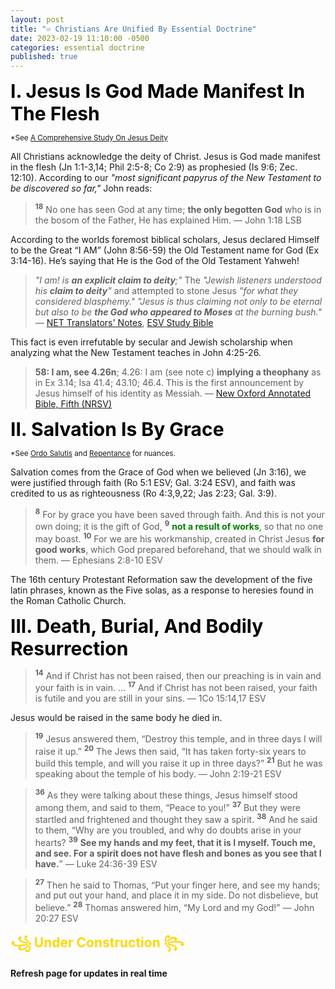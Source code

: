 ```yaml
---
layout: post
title: "♾️ Christians Are Unified By Essential Doctrine"
date: 2023-02-19 11:10:00 -0500
categories: essential doctrine
published: true
---
```


<!-- 🈴➰ -->

<!-- <span style="font-weight:bold;font-size:30px;color:Black;">Essential Doctrine</span> -->

<span style="font-weight:bold;font-size:30px;color:Black;">I. Jesus Is God Made Manifest In The Flesh</span>

<sup>*See <a href="https://bit.ly/3HIQIoK">A Comprehensive Study On Jesus Deity</a></sup>

All Christians acknowledge the deity of Christ. Jesus is God made manifest in the flesh (Jn 1:1-3,14; Phil 2:5-8; Co 2:9) as prophesied (Is 9:6; Zec. 12:10). According to our *"most significant papyrus of the New Testament to be discovered so far,"* John reads:

<!-- <a href="https://en.wikipedia.org/wiki/Papyrus_75" style="font-style:Italic;font-size:21px;">The Most Significant Papyrus Of The New Testament</a>

All Christians acknowledge the deity of Christ. Jesus is God made manifest in the flesh (Jn 1:1-3,14) in the line of King David as prophesied (Is 9:6). [Papyrus 75 (𝔓75)](https://en.wikipedia.org/wiki/Papyrus_75) *"The most significant" papyrus of the New Testament to be discovered so far,"* as well as [𝔓66](https://en.wikipedia.org/wiki/Papyrus_66), further showcases this fact in John.  -->

<!-- https://en.wikipedia.org/wiki/Textual_variants_in_the_New_Testament#Gospel_of_John -->

> <sup style="font-weight:bold;">18</sup> No one has seen God at any time; **the only begotten God** who is in the bosom of the Father, He has explained Him. &mdash; John 1:18 LSB

<!-- According to the worlds foremost biblical scholars in the [NET Translators' Notes](https://amzn.to/3WLAgbr), and over 200 biblical scholars of the [ESV Study Bible](https://amzn.to/3WsN0Uw),  -->

According to the worlds foremost biblical scholars, Jesus declared Himself to be the Great “I AM” (John 8:56-59) the Old Testament name for God (Ex 3:14-16). He’s saying that He is the God of the Old Testament Yahweh! 

> *"I am! is **an explicit claim to deity**;"* The *"Jewish listeners understood his **claim to deity**"* and attempted to stone Jesus *"for what they considered blasphemy."* *"Jesus is thus claiming not only to be eternal but also to be **the God who appeared to Moses** at the burning bush."* &mdash; [NET Translators' Notes](https://amzn.to/3WLAgbr), [ESV Study Bible](https://amzn.to/3WsN0Uw)

This fact is even irrefutable by secular and Jewish scholarship when analyzing what the New Testament teaches in John 4:25-26.

> **58: I am, see 4.26n**; 4.26: I am (see note c) **implying a theophany** as in Ex 3.14; Isa 41.4; 43.10; 46.4. This is the first announcement by
Jesus himself of his identity as Messiah. &mdash; [New Oxford Annotated Bible, Fifth (NRSV)](https://amzn.to/3XGvXPg)

<!-- > No one has ever seen God. **It is God the only Son**, who is close to the Father’s heart, who has made him known. &mdash; John 1:18 NRSV -->

<!-- > No one has ever seen God; **the only God, who is at the Father's side**, he has made him known. &mdash; John 1:18 ESV

> No one has ever seen God. **The only one, himself God**, who is in closest fellowship with the Father, has made God known. &mdash; John 1:18 NET

> No one has ever seen God. **But the unique One, who is himself God**, is near to the Father’s heart. He has revealed God to us. &mdash; John 1:18 NLT -->

<!-- # [NET Translators' Notes](https://amzn.to/3WLAgbr) -->

<!-- <a href="https://amzn.to/3WLAgbr" style="font-style:Italic;font-size:21px;">NET Translators' Notes</a>

[25+ of the world’s foremost biblical scholars](https://netbible.com/preface/) including Dr. Daniel B. Wallace, Senior Research Professor of New Testament Studies at Dallas Theological Seminary, and Dr. W. Hall Harris III editor of LEB and contributor of NASB '95. Highly educated men from Universities of Cambridge, Oxford, Sheffield, Columbia, Dallas, etc. have noted:

> <sup style="font-weight:bold;">56</sup> Your father Abraham was overjoyed<span style="color:#A7A7A7;">[a]</span> to see my day, and he saw it and was glad.”<span style="color:#A7A7A7;">[b]</span> <sup style="font-weight:bold;">57</sup> Then the Judeans<span style="color:#A7A7A7;">[c]</span> replied,<span style="color:#A7A7A7;">[d]</span> “You are not yet fifty years old!<span style="color:#A7A7A7;">[e]</span> Have<span style="color:#A7A7A7;">[f]</span> you seen Abraham?” <sup style="font-weight:bold;">58</sup> Jesus said to them, <span style="font-weight:bold;">“I tell you the solemn truth,<span style="color:#A7A7A7;">[g]</span> before Abraham came into existence,<span style="color:#A7A7A7;">[h]</span> I am!”</span><span style="color:#A7A7A7;">[i]</span> <sup style="font-weight:bold;">59</sup> Then they picked up<span style="color:#A7A7A7;">[j]</span> stones to throw at him,<span style="color:#A7A7A7;">[k]</span> but Jesus was hidden from them<span style="color:#A7A7A7;">[l]</span> and went out from the temple area.<span style="color:#A7A7A7;">[m]</span> &mdash; John 8:56-59 NET
>
i. John 8:58 sn **I am! is an explicit claim to deity**. k. John 8:59 sn Jesus’ **Jewish listeners understood his claim to deity**, rejected it, and picked up stones to throw at him for what they considered blasphemy. -->


<!-- > 56 Your father Abraham rejoiced as he looked forward to my coming. He saw it and was glad.” 57 The people said, “You aren’t even fifty years old. How can you say you have seen Abraham?[a]” 58 Jesus answered, **“I tell you the truth, before Abraham was even born, I AM![b]”** 59 At that point they picked up stones to throw at him. But Jesus was hidden from them and left the Temple. &mdash; John 8:56-59 NLT -->

<!-- # [ESV Study Bible](https://amzn.to/3WsN0Uw) -->

<!-- <a href="https://amzn.to/3WsN0Uw" style="font-style:Italic;font-size:21px;">ESV Study Bible</a>

Jesus declared Himself to be the Great “I AM” (John 8:56-59), the Old Testament name for God (Ex 3:14-16). He’s saying that He is the God of the Old Testament Yahweh! The [ESV Study Bible](https://amzn.to/3WsN0Uw)
**200+ biblical scholars** from 9 countries, nearly 20 denominations, and 50 seminaries, colleges, and universities. Universities of Cambridge, London, Oxford, Dallas, etc. has concluded the very same thing:

> JOHN—NOTE ON 8:58 If there had been any uncertainty about Jesus’ identity in other passages where he said, “I am” (e.g., 6:35; 9:5; 11:25), there was no confusion here because **Jesus is claiming to be the one who was alive before Abraham was, that is, more than 2,000 years earlier.** Jesus does not simply say, “Before Abraham was, I was,” which would simply mean that he is more than 2,000 years old. Rather, **he uses the present tense “I am” in speaking of existence more than 2,000 years earlier, thus claiming a kind of transcendence over time that could only be true of God.** The words “I am” in Greek use the same expression (Egō eimi) found in the Septuagint in the first half of God’s self-identification in Ex. 3:14, “I AM WHO I AM.” **Jesus is thus claiming not only to be eternal but also to be the God who appeared to Moses at the burning bush.** His Jewish opponents understood his meaning immediately and they “picked up stones” to stone him to death for blasphemy (see John 8:59). See notes on 6:20; 8:24. -->

<!-- # [New Oxford Annotated Bible, Fifth (NRSV)](https://amzn.to/3XGvXPg) -->

<!-- <a href="https://amzn.to/3XGvXPg" style="font-style:Italic;font-size:21px;">New Oxford Annotated Bible, Fifth (NRSV)</a>

This fact is even irrefutable by secular and Jewish scholarship when analyzing what the New Testament teaches in John. As is evidenced by the study Bible from Oxford University Press. Over 50 years of students, and professors, relying on The New Oxford Annotated Bible as an unparalleled authority.

> <sup style="font-weight:bold;">25</sup> The woman said to him, ‘I know that Messiah is coming’ (who is called Christ). ‘When he comes, he will proclaim all things to us.’ <sup style="font-weight:bold;">26</sup> **Jesus said to her, ‘I am** he,<span style="color:#A7A7A7;">[**Gk I am**]</span> the one who is speaking to you.’ ... &mdash; John 4:25-26 NOAB (NRSV)
>
**58: I am, see 4.26n**; 4.26: I am (see note c) **implying a theophany** as in Ex 3.14; Isa 41.4; 43.10; 46.4. This is the first announcement by
Jesus himself of his identity as Messiah. -->

<span style="font-weight:bold;font-size:30px;color:Black;">II. Salvation Is By Grace</span>

<sup>*See <a href="https://bit.ly/3xzIZms">Ordo Salutis</a> and <a href="https://bit.ly/3IchrbQ">Repentance</a> for nuances.</sup>

Salvation comes from the Grace of God when we believed (Jn 3:16), we were justified through faith (Ro 5:1 ESV; Gal. 3:24 ESV), and faith was credited to us as righteousness (Ro 4:3,9,22; Jas 2:23; Gal. 3:9).

> <sup style="font-weight:bold;">8</sup> For by grace you have been saved through faith. And this is not your own doing; it is the gift of God, <sup style="font-weight:bold;">9</sup> <span style="font-weight:bold;color:green;">not a result of works</span>, so that no one may boast. <sup style="font-weight:bold;">10</sup> For we are his workmanship, created in Christ Jesus **for good works**, which God prepared beforehand, that we should walk in them. &mdash; Ephesians 2:8-10 ESV

The 16th century Protestant Reformation saw the development of the five latin phrases, known as the Five solas, as a response to heresies found in the Roman Catholic Church. 

<!-- > Roman Catholicism denies salvation by grace through faith alone in Christ alone. Therefore, Roman Catholicism is outside of Christianity. &mdash; Matt Slick (carm.org) -->


<!-- (Latin *five solae*; Anglicized as *five solas*) -->
<!-- We're saved by Grace alone (*Sola Gratia*), through Faith alone (*Sola Fide*), in Christ alone (*Solus Christus*), according to scripture alone (*Sola Scriptura*), for the Glory of God alone (*Soli Deo Gloria*). -->

<!-- Justification by faith alone (*Sola fide*) has been a primary belief of Protestants since the time of Martin Luther and the Protestant Reformation. -->

<!-- |Five Solas||
|:-:|:-:|
|Saved by Grace alone<br>(*Sola Gratia*)|Eph 2:8-10; Ti 3:5; Gal. 2:21;5:4|
|Through Faith alone<br>(*Sola Fide*)|Ro 5:1 ESV; Gal. 3:24 ESV|
|In Christ alone<br>(*Solus Christus*)|Jn 14:6; 1Ti 2:5; Jn 1:1-3,14,18|
|According to Scripture alone<br>(*Sola Scriptura*)|1Co 4:6|
|For the Glory of God alone<br>(*Soli Deo Gloria*)|1Pe 2:24; Is 43:7| -->

<span style="font-weight:bold;font-size:30px;color:Black;">III. Death, Burial, And Bodily Resurrection</span>

> <sup style="font-weight:bold;">14</sup> And if Christ has not been raised, then our preaching is in vain and your faith is in vain. ... <sup style="font-weight:bold;">17</sup> And if Christ has not been raised, your faith is futile and you are still in your sins. &mdash; 1Co 15:14,17 ESV

Jesus would be raised in the same body he died in.

> <sup style="font-weight:bold;">19</sup> Jesus answered them, “Destroy this temple, and in three days I will raise it up.” <sup style="font-weight:bold;">20</sup> The Jews then said, “It has taken forty-six years to build this temple, and will you raise it up in three days?” <sup style="font-weight:bold;">21</sup> But he was speaking about the temple of his body. &mdash; John 2:19-21 ESV

> <sup style="font-weight:bold;">36</sup> As they were talking about these things, Jesus himself stood among them, and said to them, “Peace to you!” <sup style="font-weight:bold;">37</sup> But they were startled and frightened and thought they saw a spirit. <sup style="font-weight:bold;">38</sup> And he said to them, “Why are you troubled, and why do doubts arise in your hearts? <sup style="font-weight:bold;">39</sup> **See my hands and my feet, that it is I myself. Touch me, and see. For a spirit does not have flesh and bones as you see that I have.**” &mdash; Luke 24:36-39 ESV

> <sup style="font-weight:bold;">27</sup> Then he said to Thomas, “Put your finger here, and see my hands; and put out your hand, and place it in my side. Do not disbelieve, but believe.” <sup style="font-weight:bold;">28</sup> Thomas answered him, “My Lord and my God!” &mdash; John 20:27 ESV

<span style="font-weight:bold;color:Gold;font-size:21px;">꧁ Under Construction ꧂</span>

**Refresh page for updates in real time**

<script>
    var refTagger = {
        settings: {
            bibleVersion: 'ESV'
        }
    }; 

    (function(d, t) {
        var n=d.querySelector('[nonce]');
        refTagger.settings.nonce = n && (n.nonce||n.getAttribute('nonce'));
        var g = d.createElement(t), s = d.getElementsByTagName(t)[0];
        g.src = 'https://api.reftagger.com/v2/RefTagger.js';
        g.nonce = refTagger.settings.nonce;
        s.parentNode.insertBefore(g, s);
    }(document, 'script'));
</script>